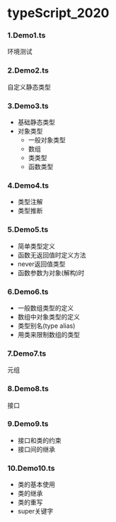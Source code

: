 # typeScript_2020

### 1.Demo1.ts

环境测试

### 2.Demo2.ts

自定义静态类型

### 3.Demo3.ts

+ 基础静态类型
+ 对象类型
   + 一般对象类型
   + 数组
   + 类类型
   + 函数类型
 
 ### 4.Demo4.ts
 
 + 类型注解
 + 类型推断
 
 ### 5.Demo5.ts
 
 + 简单类型定义
 + 函数无返回值时定义方法
 + never返回值类型
 + 函数参数为对象(解构)时
 
 ### 6.Demo6.ts
 
 + 一般数组类型的定义
 + 数组中对象类型的定义
 + 类型别名(type alias)
 + 用类来限制数组的类型
 
 ### 7.Demo7.ts
 
 元组
 
 ### 8.Demo8.ts
 
 接口
 
 ### 9.Demo9.ts
 
+ 接口和类的约束
+ 接口间的继承

### 10.Demo10.ts

+ 类的基本使用
+ 类的继承
+ 类的重写
+ super关键字



 
 
 
 
 
 





